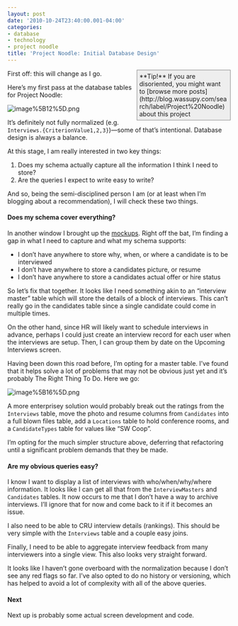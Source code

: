 ```yaml
---
layout: post
date: '2010-10-24T23:40:00.001-04:00'
categories:
- database
- technology
- project noodle
title: 'Project Noodle: Initial Database Design'
---
```


<div style="border-bottom: #888 1px solid; border-left: #888 1px solid; padding-bottom: 5px; background-color: #eee; margin: 0px auto; padding-left: 5px; width: 200px; padding-right: 5px; float: right; border-top: #888 1px solid; border-right: #888 1px solid; padding-top: 5px;">**Tip!** If you are disoriented, you might want to [browse more posts](http://blog.wassupy.com/search/label/Project%20Noodle) about this project</div>

First off: this will change as I go.

Here’s my first pass at the database tables for Project Noodle:

![image%5B12%5D.png](/assets/2010/image%5B12%5D.png)

It’s definitely not fully normalized (e.g. <code>Interviews.{CriterionValue1,2,3}</code>)—some of that’s intentional. Database design is always a balance.

At this stage, I am really interested in two key things:  <ol>   <li>Does my schema actually capture all the information I think I need to store? </li>    <li>Are the queries I expect to write easy to write? </li> </ol>

And so, being the semi-disciplined person I am (or at least when I’m blogging about a recommendation), I will check these two things.   <h4>Does my schema cover everything?</h4>

In another window I brought up the [mockups](../2010/2010-09-my-new-project-initial-mockups.html). Right off the bat, I’m finding a gap in what I need to capture and what my schema supports:  <ul>   <li>I don’t have anywhere to store why, when, or where a candidate is to be interviewed </li>    <li>I don’t have anywhere to store a candidates picture, or resume </li>    <li>I don’t have anywhere to store a candidates actual offer or hire status </li> </ul>

So let’s fix that together. It looks like I need something akin to an “interview master” table which will store the details of a block of interviews. This can’t really go in the candidates table since a single candidate could come in multiple times. 

On the other hand, since HR will likely want to schedule interviews in advance, perhaps I could just create an interview record for each user when the interviews are setup. Then, I can group them by date on the Upcoming Interviews screen. 

Having been down this road before, I’m opting for a master table. I’ve found that it helps solve a lot of problems that may not be obvious just yet and it’s probably The Right Thing To Do. Here we go:

![image%5B16%5D.png](/assets/2010/image%5B16%5D.png)

A more enterprisey solution would probably break out the ratings from the <code>Interviews</code> table, move the photo and resume columns from <code>Candidates</code> into a full blown files table, add a <code>Locations</code> table to hold conference rooms, and a <code>CandidateTypes</code> table for values like “SW Coop”. 

I’m opting for the much simpler structure above, deferring that refactoring until a significant problem demands that they be made.  <h4>Are my obvious queries easy?</h4>

I know I want to display a list of interviews with who/when/why/where information. It looks like I can get all that from the <code>InterviewMasters</code> and <code>Candidates</code> tables. It now occurs to me that I don’t have a way to archive interviews. I’ll ignore that for now and come back to it if it becomes an issue.

I also need to be able to CRU interview details (rankings). This should be very simple with the <code>Interviews</code> table and a couple easy joins.

Finally, I need to be able to aggregate interview feedback from many interviewers into a single view. This also looks very straight forward.

It looks like I haven’t gone overboard with the normalization because I don’t see any red flags so far. I’ve also opted to do no history or versioning, which has helped to avoid a lot of complexity with all of the above queries.  <h4>Next</h4>

Next up is probably some actual screen development and code.